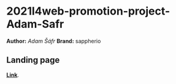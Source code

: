 # 2021l4web-promotion-project-Adam-Safr
**Author:** *Adam Šáfr*
**Brand:** sappherio
## Landing page
**[Link](https://pslib-cz.github.io/2021l4web-promotion-project-Adam-Safr/)**.